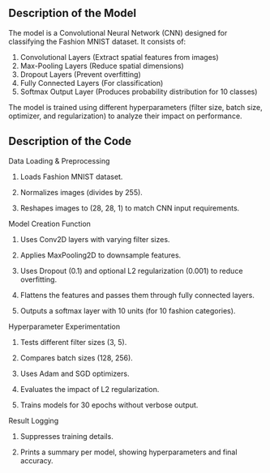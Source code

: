 ## Description of the Model   
The model is a Convolutional Neural Network (CNN) designed for classifying the Fashion MNIST dataset. It consists of:    
1) Convolutional Layers (Extract spatial features from images)     
2) Max-Pooling Layers (Reduce spatial dimensions)     
3) Dropout Layers (Prevent overfitting)     
4) Fully Connected Layers (For classification)     
5) Softmax Output Layer (Produces probability distribution for 10 classes)
   
The model is trained using different hyperparameters (filter size, batch size, optimizer, and regularization) to analyze their impact on performance.


##  Description of the Code     
Data Loading & Preprocessing      

1) Loads Fashion MNIST dataset.    

2) Normalizes images (divides by 255).     

3) Reshapes images to (28, 28, 1) to match CNN input requirements.     

Model Creation Function     

1) Uses Conv2D layers with varying filter sizes.

2) Applies MaxPooling2D to downsample features.     

3) Uses Dropout (0.1) and optional L2 regularization (0.001) to reduce overfitting.   

4) Flattens the features and passes them through fully connected layers.   

5) Outputs a softmax layer with 10 units (for 10 fashion categories).

Hyperparameter Experimentation

1) Tests different filter sizes (3, 5).

2) Compares batch sizes (128, 256).

3) Uses Adam and SGD optimizers.

4) Evaluates the impact of L2 regularization.

5) Trains models for 30 epochs without verbose output.

Result Logging

1) Suppresses training details.

2) Prints a summary per model, showing hyperparameters and final accuracy.

